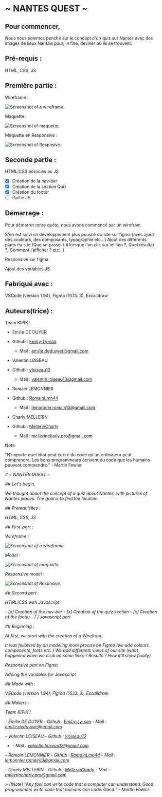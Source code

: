 # ~ NANTES QUEST ~


## Pour commencer,

Nous nous sommes penché sur le concept d'un quiz sur Nantes avec des images de lieux Nantais pour, in fine, deviner où ils se trouvent.



## Pré-requis :

HTML, CSS, JS


## Première partie :

Wireframe :

![Screenshot of a wireframe.](https://i.ibb.co/nRnfrL2/Capture-d-e-cran-2024-10-10-a-15-14-23.png)

Maquette :

![Screenshot of maquette.](https://i.ibb.co/2MJk214/Capture-d-e-cran-2024-10-10-a-15-16-00.png)

Maquette en Responsive :

![Screenshot of Respnsive.](https://i.ibb.co/7NnWqyC/Capture-d-e-cran-2024-10-10-a-15-16-48.png)


## Seconde partie :


HTML/CSS associés au JS

- [x] Création de la nav-bar
- [x] Création de la section Quiz
- [x] Création du footer
- [ ] Partie JS

## Démarrage :

Pour démarrer notre quête, nous avons commencé par un wirefram. 

S'en est suivi un développement plus poussé du site sur figma (avec ajout des couleurs, des composants, typographie etc...)
Ajout des différents plans du site (Que se passe-t-il lorsque l'on clic sur tel lien ?, Quel résultat ?, Comment l'afficher ? etc...)

Responsive sur figma.

Ajout des variables JS


## Fabriqué avec :


VSCode (version 1.94),
Figma (16.13. 3),
Excalidraw

## Auteurs(trice) :


Team KIPIK !

- Émilie DE DUYER
- Github : [EmiLy-Ly-san](https://github.com/EmiLy-Ly-san)
  - Mail : emilie.deduyver@gmail.com


- Valentin LOISEAU
- Github : [vloiseau13](https://github.com/vloiseau13)
  - Mail : valentin.loiseau13@gmail.com


- Romain LEMONNIER
- Github : [RomainLmn44](https://github.com/RomainLmn44)
  - Mail : lemonnier.romain13@gmail.com


- Charly MELLERIN
- Github : [MellerinCharly](https://github.com/MellerinCharly)
  - Mail : mellerincharly.pro@gmail.com




> [!NOTE]
> “N’importe quel idiot peut écrire du code qu'un ordinateur peut comprendre. Les bons programmeurs écrivent du code que les humains peuvent comprendre.” - Martin Fowler




*# ~ NANTES QUEST ~*


*## Let's begin,*

*We thought about the concept of a quiz about Nantes, with pictures of Nantes places. The goal is to find the location.*


*## Prerequisites :*

*HTML, CSS, JS*


*## First-part :*

*Wireframe :*

*![Screenshot of a wireframe.](https://i.ibb.co/nRnfrL2/Capture-d-e-cran-2024-10-10-a-15-14-23.png)*

*Model :*

*![Screenshot of maquette.](https://i.ibb.co/2MJk214/Capture-d-e-cran-2024-10-10-a-15-16-00.png)*

 *Responsive model :*

*![Screenshot of Respnsive.](https://i.ibb.co/7NnWqyC/Capture-d-e-cran-2024-10-10-a-15-16-48.png)*


*## Second part :*


*HTML/CSS with Javascript*

*- [x] Creation of the nav-bar*
*- [x] Creation of the quiz section*
*- [x] Creation of the footer*
*- [ ] Javascript part*

*## Beginning :*

*At first, we start with the creation of a Wirefram.*

*It was followed by an modeling more precise on Figma (we add colours, components, fonts etc..)*
*We add differents views of our site (what happened when we click on some links ? Results ? How it'll show finally)*


*Responsive part on Figma.*

*Adding the variables for Javascript*


*## Made with :*


*VSCode (version 1.94),*
*Figma (16.13. 3),*
*Excalidraw*

*## Makers :*


*Team KIPIK !*

*- Émilie DE DUYER*
*- Github : [EmiLy-Ly-san](https://github.com/EmiLy-Ly-san)*
  *- Mail : emilie.deduyver@gmail.com*


*- Valentin LOISEAU*
*- Github : [vloiseau13](https://github.com/vloiseau13)*
*  *- Mail : valentin.loiseau13@gmail.com*


*- Romain LEMONNIER*
*- Github : [RomainLmn44](https://github.com/RomainLmn44)*
  *- Mail : lemonnier.romain13@gmail.com*


*- Charly MELLERIN*
*- Github : [MellerinCharly](https://github.com/MellerinCharly)*
 *- Mail : mellerincharly.pro@gmail.com*


*> [!Note]*
*“Any fool can write code that a computer can understand. Good programmers write code that humans can understand.” - Martin Fowler*

